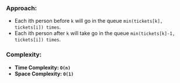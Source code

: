 ### Approach:
- Each ith person before `k` will go in the queue `min(tickets[k], tickets[i]) times`.
- Each ith person after `k` will take go in the queue `min(tickets[k]-1, tickets[i]) times`.
​
### Complexity:
- **Time Complexity: `O(n)`**
- **Space Complexity: `O(1)`**